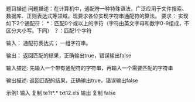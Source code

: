 题目描述
问题描述：在计算机中，通配符一种特殊语法，广泛应用于文件搜索、数据库、正则表达式等领域。现要求各位实现字符串通配符的算法。
要求：
实现如下2个通配符：
*：匹配0个或以上的字符（字符由英文字母和数字0-9组成，不区分大小写。下同）
？：匹配1个字符


输入：
通配符表达式；
一组字符串。


输出：
返回匹配的结果，正确输出true，错误输出false

输入描述:
先输入一个带有通配符的字符串，再输入一个需要匹配的字符串

输出描述:
返回匹配的结果，正确输出true，错误输出false

示例1
输入
复制
te?t*.*
txt12.xls
输出
复制
false